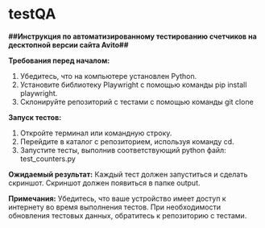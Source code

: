 # testQA
**##Инструкция по автоматизированному тестированию счетчиков на десктопной версии сайта Avito##**

**Требования перед началом:**
1. Убедитесь, что на компьютере установлен Python.
2. Установите библиотеку Playwright с помощью команды pip install playwright.
3. Склонируйте репозиторий с тестами с помощью команды git clone

**Запуск тестов:**
1. Откройте терминал или командную строку.
2. Перейдите в каталог с репозиторием, используя команду cd.
3. Запустите тесты, выполнив соответствующий python файл: test_counters.py

**Ожидаемый результат:**
Каждый тест должен запуститься и сделать скриншот. Скриншот должен появиться в папке output.

**Примечания:**
Убедитесь, что ваше устройство имеет доступ к интернету во время выполнения тестов.
При необходимости обновления тестовых данных, обратитесь к репозиторию с тестами.